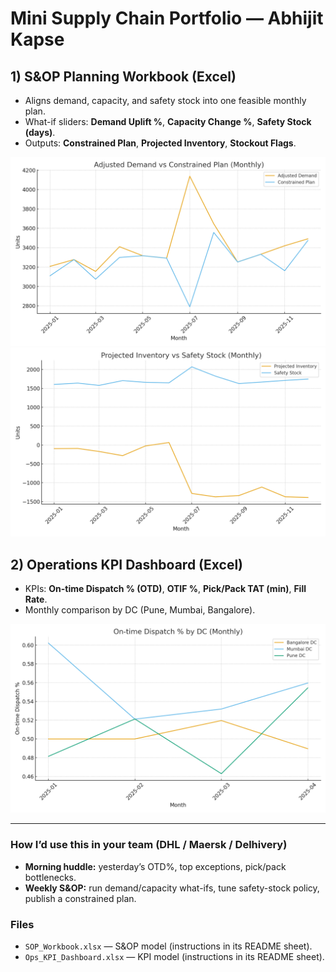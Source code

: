 # Mini Supply Chain Portfolio — Abhijit Kapse

## 1) S&OP Planning Workbook (Excel)
- Aligns demand, capacity, and safety stock into one feasible monthly plan.
- What-if sliders: **Demand Uplift %**, **Capacity Change %**, **Safety Stock (days)**.
- Outputs: **Constrained Plan**, **Projected Inventory**, **Stockout Flags**.

![Adjusted Demand vs Constrained Plan](sop_chart.png)
![Projected Inventory vs Safety Stock](inventory_vs_safetystock.png)

## 2) Operations KPI Dashboard (Excel)
- KPIs: **On-time Dispatch % (OTD)**, **OTIF %**, **Pick/Pack TAT (min)**, **Fill Rate**.
- Monthly comparison by DC (Pune, Mumbai, Bangalore).

![On-time Dispatch % by DC](otd_by_dc.png)

---
### How I’d use this in your team (DHL / Maersk / Delhivery)
- **Morning huddle:** yesterday’s OTD%, top exceptions, pick/pack bottlenecks.
- **Weekly S&OP:** run demand/capacity what-ifs, tune safety-stock policy, publish a constrained plan.

### Files
- `SOP_Workbook.xlsx` — S&OP model (instructions in its README sheet).
- `Ops_KPI_Dashboard.xlsx` — KPI model (instructions in its README sheet).
